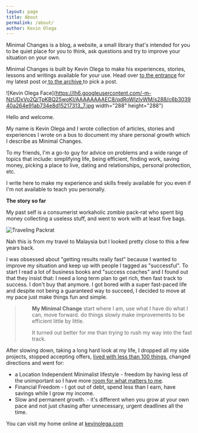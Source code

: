 ```yaml
---
layout: page
title: About
permalink: /about/ 
author: Kevin Olega
---
```

Minimal Changes is a blog, a website, a small library that's intended for you to be quiet place for you to think, ask questions and try to improve your situation on your own.

Minimal Changes is built by Kevin Olega to make his experiences, stories, lessons and writings available for your use. Head over <a href="http://minimalchanges.com">to the entrance</a> for my latest post or<a href="http://minimalchanges.com/archive"> to the archive </a>to pick a post.


![Kevin Olega Face](https://lh6.googleusercontent.com/-m-NzUDxVo2Q/TpKBQ25woKI/AAAAAAAAEC8/qdRoWIzIvWM/s288/c6b303940a264e91ab734e8d15217313_7.jpg width="288" height="288")

Hello and welcome.

My name is Kevin Olega and I wrote collection of articles, stories and experiences I wrote on a bus to document my share personal growth which I describe as Minimal Changes.

To my friends, I'm a go-to guy for advice on problems and a wide range of topics that include: simplifying life, being efficient, finding work, saving money, picking a place to live, dating and relationships, personal protection, etc.

I write here to make my experience and skills freely available for you even if I'm not available to teach you personally.

<strong>The story so far</strong>

My past self is a consumerist workaholic zombie pack-rat who spent big money collecting a useless stuff, and went to work with at least five bags.

![Traveling Packrat](http://farm5.static.flickr.com/4125/5053684332_03598716ae.jpg)

Nah this is from my travel to Malaysia but I looked pretty close to this a few years back.

I was obsessed about "getting results really fast" because I wanted to improve my situation and keep up with people I tagged as "successful". To start I read a lot of business books and "success coaches" and I found out that they insist that: I need a long term plan to get rich, then fast track to success. I don't buy that anymore. I got bored with a super fast-paced life and despite not being a guaranteed way to succeed, I decided to move at my pace just make things fun and simple.
<blockquote>
<p style="padding-left: 30px;"><strong>My Minimal Change</strong>
start where I am,
use what I have
do what I can,
move forward.
do things slowly
make improvements to
be efficient little by little.</p>
<p style="padding-left: 30px;">It turned out better for me than trying to rush my way into the fast track.</p>
</blockquote>
<div>

After slowing down, taking a long hard look at my life, I dropped all my side projects, stopped accepting offers, <a href="http://minimalchanges.com/i-own-71-things-april-2011/">lived with less than 100 things</a>, changed directions and went for:

</div>
<ul>
	<li>a Location Independent Minimalist lifestyle - freedom by having less of the unimportant so I have more <a href="http://minimalchanges.com/blog/minimal-changes-to-achieving-what-matters-most/">room for what matters to me</a>.</li>
	<li>Financial Freedom - I got out of debt, spend less than I earn, have savings while I grow my income.</li>
	<li>Slow and permanent growth. - it's different when you grow at your own pace and not just chasing after unnecessary, urgent deadlines all the time.</li>
</ul>
You can visit my home online at <a href="http://kevinolega.com">kevinolega.com</a>

